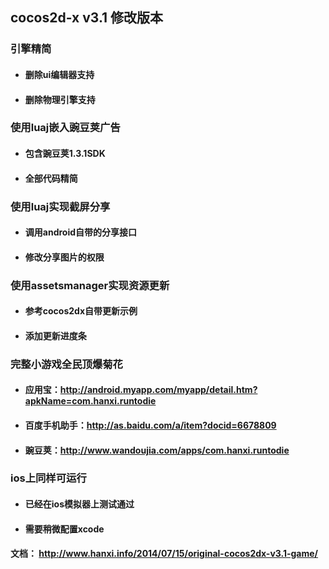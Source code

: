 ## cocos2d-x v3.1 修改版本

### 引擎精简

* #### 删除ui编辑器支持

* #### 删除物理引擎支持

### 使用luaj嵌入豌豆荚广告

* #### 包含豌豆荚1.3.1SDK

* #### 全部代码精简

### 使用luaj实现截屏分享

* #### 调用android自带的分享接口

* #### 修改分享图片的权限

### 使用assetsmanager实现资源更新

* #### 参考cocos2dx自带更新示例

* #### 添加更新进度条

### 完整小游戏全民顶爆菊花

* #### 应用宝：<http://android.myapp.com/myapp/detail.htm?apkName=com.hanxi.runtodie>

* #### 百度手机助手：<http://as.baidu.com/a/item?docid=6678809>

* #### 豌豆荚：<http://www.wandoujia.com/apps/com.hanxi.runtodie>

### ios上同样可运行

* #### 已经在ios模拟器上测试通过

* #### 需要稍微配置xcode

#### 文档： <http://www.hanxi.info/2014/07/15/original-cocos2dx-v3.1-game/>
